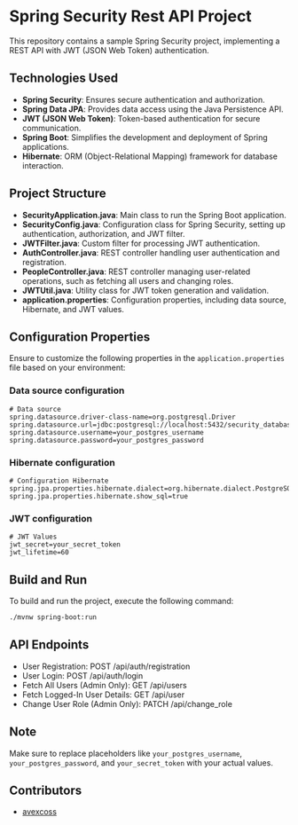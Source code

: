 # Spring Security Rest API Project

This repository contains a sample Spring Security project, implementing a REST API with JWT (JSON Web Token) authentication.

## Technologies Used
- **Spring Security**: Ensures secure authentication and authorization.
- **Spring Data JPA**: Provides data access using the Java Persistence API.
- **JWT (JSON Web Token)**: Token-based authentication for secure communication.
- **Spring Boot**: Simplifies the development and deployment of Spring applications.
- **Hibernate**: ORM (Object-Relational Mapping) framework for database interaction.

## Project Structure
- **SecurityApplication.java**: Main class to run the Spring Boot application.
- **SecurityConfig.java**: Configuration class for Spring Security, setting up authentication, authorization, and JWT filter.
- **JWTFilter.java**: Custom filter for processing JWT authentication.
- **AuthController.java**: REST controller handling user authentication and registration.
- **PeopleController.java**: REST controller managing user-related operations, such as fetching all users and changing roles.
- **JWTUtil.java**: Utility class for JWT token generation and validation.
- **application.properties**: Configuration properties, including data source, Hibernate, and JWT values.

## Configuration Properties
Ensure to customize the following properties in the `application.properties` file based on your environment:

### Data source configuration
```properties
# Data source
spring.datasource.driver-class-name=org.postgresql.Driver
spring.datasource.url=jdbc:postgresql://localhost:5432/security_database
spring.datasource.username=your_postgres_username
spring.datasource.password=your_postgres_password
```
### Hibernate configuration
```properties
# Configuration Hibernate
spring.jpa.properties.hibernate.dialect=org.hibernate.dialect.PostgreSQLDialect
spring.jpa.properties.hibernate.show_sql=true
```
### JWT configuration
```properties
# JWT Values
jwt_secret=your_secret_token
jwt_lifetime=60
```
## Build and Run
To build and run the project, execute the following command:
```bash
./mvnw spring-boot:run
```
## API Endpoints
- User Registration: POST /api/auth/registration 
- User Login: POST /api/auth/login
- Fetch All Users (Admin Only): GET /api/users
- Fetch Logged-In User Details: GET /api/user
- Change User Role (Admin Only): PATCH /api/change_role

## Note
Make sure to replace placeholders like `your_postgres_username`, `your_postgres_password`, and `your_secret_token` with your actual values.

## Contributors

- [avexcoss](https://github.com/avecoss)